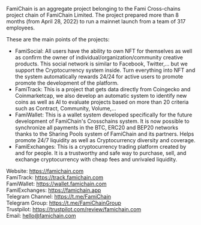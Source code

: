 FamiChain is an aggregate project belonging to the Fami Cross-chains project chain of FamiChain Limited. The project prepared more than 8 months (from April 28, 2022) to run a mainnet launch from a team of 317 employees.

These are the main points of the projects:
- FamiSocial: All users have the ability to own NFT for themselves as well as confirm the owner of individual/organization/community creative products. This social network is similar to Facebook, Twitter,... but we support the Cryptocurrency system inside. Turn everything into NFT and the system automatically rewards 24/24 for active users to promote promote the development of the platform.
- FamiTrack: This is a project that gets data directly from Coingecko and Coinmarketcap, we also develop an automatic system to identify new coins as well as AI to evaluate projects based on more than 20 criteria such as Contract, Community, Volume,...
- FamiWallet: This is a wallet system developed specifically for the future development of FamiChain's Crosschains system. It is now possible to synchronize all payments in the BTC, ERC20 and BEP20 networks thanks to the Sharing Pools system of FamiChain and its partners. Helps promote 24/7 liquidity as well as Cryptocurrency diversity and coverage.
- FamiExchanges: This is a cryptocurrency trading platform created by and for people. It is a trustworthy and safe way to purchase, sell, and exchange cryptocurrency with cheap fees and unrivaled liquidity.

Website: https://famichain.com <br/>
FamiTrack: https://track.famichain.com <br/>
FamiWallet: https://wallet.famichain.com <br/>
FamiExchanges: https://famichain.app <br/>
Telegram Channel: https://t.me/FamiChain <br/>
Telegram Group: https://t.me/FamiChainGroup <br/>
Trustpilot: https://trustpilot.com/review/famichain.com <br/>
Email: hello@famichain.com
